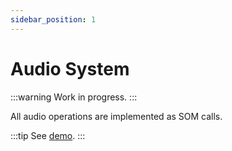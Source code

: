 ```yaml
---
sidebar_position: 1
---
```


# Audio System

:::warning
Work in progress.
:::

All audio operations are implemented as SOM calls.

:::tip
See [demo](https://github.com/elm-messenger/messenger-core/blob/main/test/src/Scenes/Audio/Model.elm).
:::
